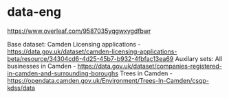 # data-eng

https://www.overleaf.com/9587035yqgwxygdfbwr

Base dataset:
Camden Licensing applications - https://data.gov.uk/dataset/camden-licensing-applications-beta/resource/34304cd6-4d25-45b7-b932-4fbfac13ea69
Auxilary sets:
All businesses in Camden -  https://data.gov.uk/dataset/companies-registered-in-camden-and-surrounding-boroughs
Trees in Camden - https://opendata.camden.gov.uk/Environment/Trees-In-Camden/csqp-kdss/data
